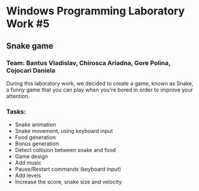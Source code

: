 # Windows Programming Laboratory Work #5
## Snake game
### Team: Bantus Vladislav, Chirosca Ariadna, Gore Polina, Cojocari Daniela

During this laboratory work, we decided to create a game, known as Snake, a funny game that you can play when you're bored in order to improve your attention.

### Tasks:
* Snake animation
* Snake movement, using keyboard input
* Food generation
* Bonus generation
* Detect collision between snake and food
* Game design 
* Add music
* Pause/Restart commands (keyboard input)
* Add levels
* Increase the score, snake size and velocity 

